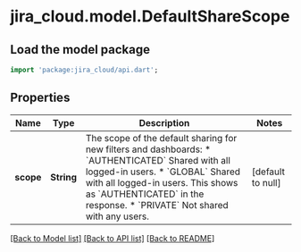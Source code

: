 # jira_cloud.model.DefaultShareScope

## Load the model package
```dart
import 'package:jira_cloud/api.dart';
```

## Properties
Name | Type | Description | Notes
------------ | ------------- | ------------- | -------------
**scope** | **String** | The scope of the default sharing for new filters and dashboards:   *  &#x60;AUTHENTICATED&#x60; Shared with all logged-in users.  *  &#x60;GLOBAL&#x60; Shared with all logged-in users. This shows as &#x60;AUTHENTICATED&#x60; in the response.  *  &#x60;PRIVATE&#x60; Not shared with any users. | [default to null]

[[Back to Model list]](../README.md#documentation-for-models) [[Back to API list]](../README.md#documentation-for-api-endpoints) [[Back to README]](../README.md)


